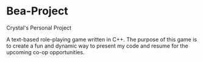 # Bea-Project
Crystal's Personal Project

A text-based role-playing game written in C++. The purpose of this game is to create a fun and dynamic way to present my code and resume for the upcoming co-op opportunities.
